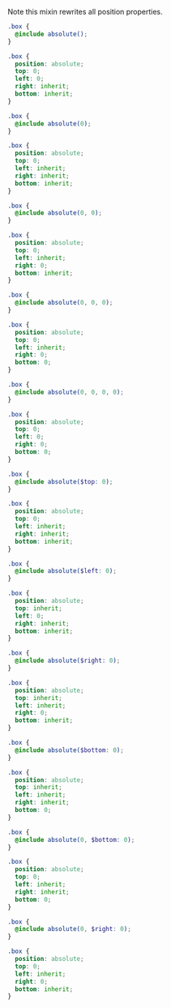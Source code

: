 Note this mixin rewrites all position properties.

```scss
.box {
  @include absolute();
}
```

```css
.box {
  position: absolute;
  top: 0;
  left: 0;
  right: inherit;
  bottom: inherit;
}
```

```scss
.box {
  @include absolute(0);
}
```

```css
.box {
  position: absolute;
  top: 0;
  left: inherit;
  right: inherit;
  bottom: inherit;
}
```

```scss
.box {
  @include absolute(0, 0);
}
```

```css
.box {
  position: absolute;
  top: 0;
  left: inherit;
  right: 0;
  bottom: inherit;
}
```

```scss
.box {
  @include absolute(0, 0, 0);
}
```

```css
.box {
  position: absolute;
  top: 0;
  left: inherit;
  right: 0;
  bottom: 0;
}
```

```scss
.box {
  @include absolute(0, 0, 0, 0);
}
```
```css
.box {
  position: absolute;
  top: 0;
  left: 0;
  right: 0;
  bottom: 0;
}
```

```scss
.box {
  @include absolute($top: 0);
}
```
```css
.box {
  position: absolute;
  top: 0;
  left: inherit;
  right: inherit;
  bottom: inherit;
}
```

```scss
.box {
  @include absolute($left: 0);
}
```
```css
.box {
  position: absolute;
  top: inherit;
  left: 0;
  right: inherit;
  bottom: inherit;
}
```

```scss
.box {
  @include absolute($right: 0);
}
```
```css
.box {
  position: absolute;
  top: inherit;
  left: inherit;
  right: 0;
  bottom: inherit;
}
```

```scss
.box {
  @include absolute($bottom: 0);
}
```
```css
.box {
  position: absolute;
  top: inherit;
  left: inherit;
  right: inherit;
  bottom: 0;
}
```

```scss
.box {
  @include absolute(0, $bottom: 0);
}
```
```css
.box {
  position: absolute;
  top: 0;
  left: inherit;
  right: inherit;
  bottom: 0;
}
```

```scss
.box {
  @include absolute(0, $right: 0);
}
```
```css
.box {
  position: absolute;
  top: 0;
  left: inherit;
  right: 0;
  bottom: inherit;
}
```
